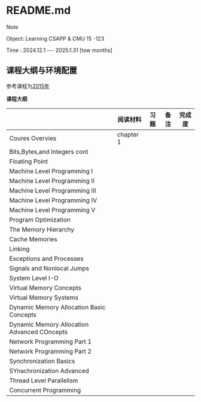 # README.md

> [!NOte]
>
> Object: Learning CSAPP & CMU 15 -123 
>
> Time : 2024.12.1 --- 2025.1.31 [tow months]

## 课程大纲与环境配置

参考课程为[2015年](https://www.bilibili.com/video/BV1XW411A7fB?spm_id_from=333.788.videopod.episodes&vd_source=6a2e8fe6292e2cc33457c6e34734309a&p=14)

**课程大纲**

|                                             | 阅读材料  | 习题 | 备注 | 完成度 |
| ------------------------------------------- | --------- | ---- | ---- | ------ |
| Coures Overvies                             | chapter 1 |      |      |        |
| Bits,Bytes,and Integers cont                |           |      |      |        |
| Floating Point                              |           |      |      |        |
| Machine Level Programming I                 |           |      |      |        |
| Machine Level Programming II                |           |      |      |        |
| Machine Level Programming III               |           |      |      |        |
| Machine Level Programming IV                |           |      |      |        |
| Machine Level Programming V                 |           |      |      |        |
| Program  Optimization                       |           |      |      |        |
| The Memory Hierarchy                        |           |      |      |        |
| Cache Memories                              |           |      |      |        |
| Linking                                     |           |      |      |        |
| Exceptions and Processes                    |           |      |      |        |
| Signals and Nonlocal Jumps                  |           |      |      |        |
| System Level I-O                            |           |      |      |        |
| Virtual Memory Concepts                     |           |      |      |        |
| Virtual Memory Systems                      |           |      |      |        |
| Dynamic Memory Allocation Basic Concepts    |           |      |      |        |
| Dynamic Memory Allocation Advanced COncepts |           |      |      |        |
| Network Programming Part 1                  |           |      |      |        |
| Network Programming Part 2                  |           |      |      |        |
| Synchronization Basics                      |           |      |      |        |
| SYnachronization Advanced                   |           |      |      |        |
| Thread Level Parallelism                    |           |      |      |        |
| Concurrent Programming                      |           |      |      |        |

